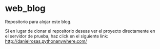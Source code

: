 # web_blog
Repositorio para alojar este blog.  

Si en lugar de clonar el repositorio deseas ver el proyecto directamente en el servidor de prueba, haz click en el siguiente link:  
http://danielrosas.pythonanywhere.com/  
